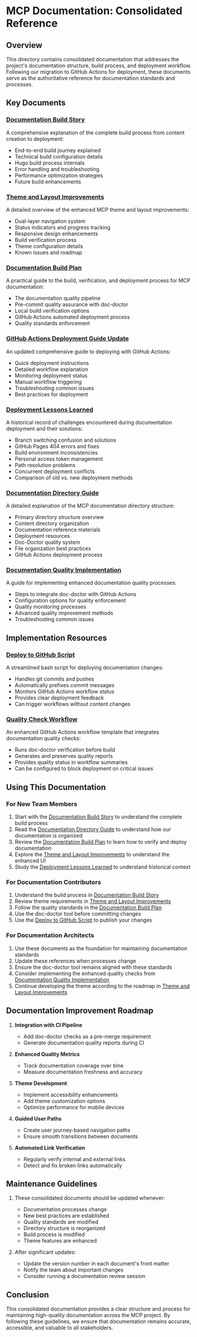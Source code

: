 # MCP Documentation: Consolidated Reference

## Overview

This directory contains consolidated documentation that addresses the project's documentation structure, build process, and deployment workflow. Following our migration to GitHub Actions for deployment, these documents serve as the authoritative reference for documentation standards and processes.

## Key Documents

### [Documentation Build Story](./documentation-build-story.md)
A comprehensive explanation of the complete build process from content creation to deployment:
- End-to-end build journey explained
- Technical build configuration details
- Hugo build process internals
- Error handling and troubleshooting
- Performance optimization strategies
- Future build enhancements

### [Theme and Layout Improvements](./theme-and-layout-improvements.md)
A detailed overview of the enhanced MCP theme and layout improvements:
- Dual-layer navigation system
- Status indicators and progress tracking
- Responsive design enhancements
- Build verification process
- Theme configuration details
- Known issues and roadmap

### [Documentation Build Plan](./documentation-build-plan.md)
A practical guide to the build, verification, and deployment process for MCP documentation:
- The documentation quality pipeline
- Pre-commit quality assurance with doc-doctor
- Local build verification options
- GitHub Actions automated deployment process
- Quality standards enforcement

### [GitHub Actions Deployment Guide Update](./github-actions-deployment-guide-update.md)
An updated comprehensive guide to deploying with GitHub Actions:
- Quick deployment instructions
- Detailed workflow explanation
- Monitoring deployment status
- Manual workflow triggering
- Troubleshooting common issues
- Best practices for deployment

### [Deployment Lessons Learned](./deployment-lessons-learned.md)
A historical record of challenges encountered during documentation deployment and their solutions:
- Branch switching confusion and solutions
- GitHub Pages 404 errors and fixes
- Build environment inconsistencies
- Personal access token management
- Path resolution problems
- Concurrent deployment conflicts
- Comparison of old vs. new deployment methods

### [Documentation Directory Guide](./documentation-directory-guide.md)
A detailed explanation of the MCP documentation directory structure:
- Primary directory structure overview
- Content directory organization
- Documentation reference materials
- Deployment resources
- Doc-Doctor quality system
- File organization best practices
- GitHub Actions deployment process

### [Documentation Quality Implementation](./documentation-quality-implementation.md)
A guide for implementing enhanced documentation quality processes:
- Steps to integrate doc-doctor with GitHub Actions
- Configuration options for quality enforcement
- Quality monitoring processes
- Advanced quality improvement methods
- Troubleshooting common issues

## Implementation Resources

### [Deploy to GitHub Script](./deploy-to-github.sh)
A streamlined bash script for deploying documentation changes:
- Handles git commits and pushes
- Automatically prefixes commit messages
- Monitors GitHub Actions workflow status
- Provides clear deployment feedback
- Can trigger workflows without content changes

### [Quality Check Workflow](./quality-check-workflow.yml)
An enhanced GitHub Actions workflow template that integrates documentation quality checks:
- Runs doc-doctor verification before build
- Generates and preserves quality reports
- Provides quality status in workflow summaries
- Can be configured to block deployment on critical issues

## Using This Documentation

### For New Team Members

1. Start with the [Documentation Build Story](./documentation-build-story.md) to understand the complete build process
2. Read the [Documentation Directory Guide](./documentation-directory-guide.md) to understand how our documentation is organized
3. Review the [Documentation Build Plan](./documentation-build-plan.md) to learn how to verify and deploy documentation
4. Explore the [Theme and Layout Improvements](./theme-and-layout-improvements.md) to understand the enhanced UI
5. Study the [Deployment Lessons Learned](./deployment-lessons-learned.md) to understand historical context

### For Documentation Contributors

1. Understand the build process in [Documentation Build Story](./documentation-build-story.md)
2. Review theme requirements in [Theme and Layout Improvements](./theme-and-layout-improvements.md)
3. Follow the quality standards in the [Documentation Build Plan](./documentation-build-plan.md)
4. Use the doc-doctor tool before committing changes
5. Use the [Deploy to GitHub Script](./deploy-to-github.sh) to publish your changes

### For Documentation Architects

1. Use these documents as the foundation for maintaining documentation standards
2. Update these references when processes change
3. Ensure the doc-doctor tool remains aligned with these standards
4. Consider implementing the enhanced quality checks from [Documentation Quality Implementation](./documentation-quality-implementation.md)
5. Continue developing the theme according to the roadmap in [Theme and Layout Improvements](./theme-and-layout-improvements.md)

## Documentation Improvement Roadmap

1. **Integration with CI Pipeline**
   - Add doc-doctor checks as a pre-merge requirement
   - Generate documentation quality reports during CI

2. **Enhanced Quality Metrics**
   - Track documentation coverage over time
   - Measure documentation freshness and accuracy

3. **Theme Development**
   - Implement accessibility enhancements
   - Add theme customization options
   - Optimize performance for mobile devices

4. **Guided User Paths**
   - Create user journey-based navigation paths
   - Ensure smooth transitions between documents

5. **Automated Link Verification**
   - Regularly verify internal and external links
   - Detect and fix broken links automatically

## Maintenance Guidelines

1. These consolidated documents should be updated whenever:
   - Documentation processes change
   - New best practices are established
   - Quality standards are modified
   - Directory structure is reorganized
   - Build process is modified
   - Theme features are enhanced

2. After significant updates:
   - Update the version number in each document's front matter
   - Notify the team about important changes
   - Consider running a documentation review session

## Conclusion

This consolidated documentation provides a clear structure and process for maintaining high-quality documentation across the MCP project. By following these guidelines, we ensure that documentation remains accurate, accessible, and valuable to all stakeholders.